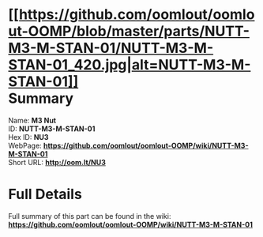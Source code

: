 
[[https://github.com/oomlout/oomlout-OOMP/blob/master/parts/NUTT-M3-M-STAN-01/NUTT-M3-M-STAN-01_420.jpg|alt=NUTT-M3-M-STAN-01]]     
Summary
=================
  
Name: __M3 Nut__    
ID: __NUTT-M3-M-STAN-01__   
Hex ID: __NU3__   
WebPage: __https://github.com/oomlout/oomlout-OOMP/wiki/NUTT-M3-M-STAN-01__   
Short URL: __http://oom.lt/NU3__   

Full Details
==========================
Full summary of this part can be found in the wiki:   
__https://github.com/oomlout/oomlout-OOMP/wiki/NUTT-M3-M-STAN-01__    

